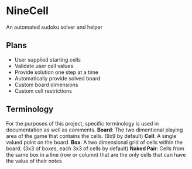 # NineCell
An automated sudoku solver and helper

## Plans
- User supplied starting cells
- Validate user cell values
- Provide solution one step at a time
- Automatically provide solved board
- Custom board dimensions
- Custom cell restrictions

## Terminology
For the purposes of this project, specific terminology is used in documentation as well as comments.
**Board**: The two dimentional playing area of the game that contains the cells. (9x9 by default)
**Cell**: A single valued point on the board.
**Box**: A two dimensional grid of cells within the board. (3x3 of boxes, each 3x3 of cells by default)
**Naked Pair**: Cells from the same box in a line (row or column) that are the only cells that can have the value of their notes
